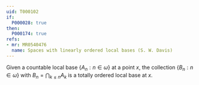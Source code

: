 ```yaml
---
uid: T000102
if:
  P000028: true
then:
  P000174: true
refs:
- mr: MR0540476
  name: Spaces with linearly ordered local bases (S. W. Davis)
---
```


Given a countable local base $\{A_n:n\in\omega\}$ at a point $x$, the collection $\{B_n:n\in\omega\}$ with $B_n=\bigcap_{k\le n}A_k$ is a totally ordered local base at $x$.
